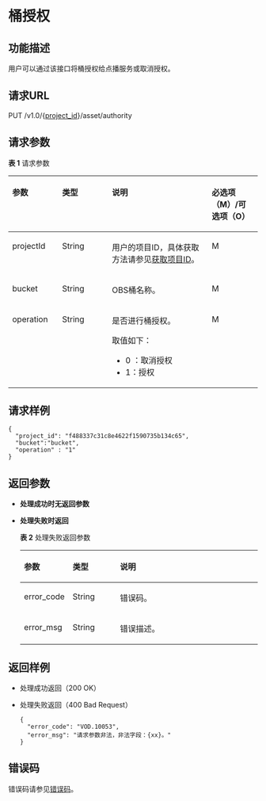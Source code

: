 # 桶授权<a name="zh-cn_topic_0130522897"></a>

## 功能描述<a name="zh-cn_topic_0128109921_zh-cn_topic_0127940849_section114814192538"></a>

用户可以通过该接口将桶授权给点播服务或取消授权。

## 请求URL<a name="zh-cn_topic_0128109921_zh-cn_topic_0127940849_section5241024145313"></a>

PUT /v1.0/\{[project\_id](获取项目ID.md)\}/asset/authority

## 请求参数<a name="zh-cn_topic_0128109921_zh-cn_topic_0127940849_section7297229175319"></a>

**表 1**  请求参数

<a name="zh-cn_topic_0128109921_zh-cn_topic_0127940849_table26393722"></a>
<table><thead align="left"><tr id="zh-cn_topic_0128109921_zh-cn_topic_0127940849_row12697152"><th class="cellrowborder" valign="top" width="20%" id="mcps1.2.5.1.1"><p id="zh-cn_topic_0128109921_zh-cn_topic_0127940849_p21836431"><a name="zh-cn_topic_0128109921_zh-cn_topic_0127940849_p21836431"></a><a name="zh-cn_topic_0128109921_zh-cn_topic_0127940849_p21836431"></a>参数</p>
</th>
<th class="cellrowborder" valign="top" width="20%" id="mcps1.2.5.1.2"><p id="zh-cn_topic_0128109921_zh-cn_topic_0127940849_p23920519"><a name="zh-cn_topic_0128109921_zh-cn_topic_0127940849_p23920519"></a><a name="zh-cn_topic_0128109921_zh-cn_topic_0127940849_p23920519"></a>类型</p>
</th>
<th class="cellrowborder" valign="top" width="40%" id="mcps1.2.5.1.3"><p id="zh-cn_topic_0128109921_zh-cn_topic_0127940849_p58513871"><a name="zh-cn_topic_0128109921_zh-cn_topic_0127940849_p58513871"></a><a name="zh-cn_topic_0128109921_zh-cn_topic_0127940849_p58513871"></a>说明</p>
</th>
<th class="cellrowborder" valign="top" width="20%" id="mcps1.2.5.1.4"><p id="p104940175239"><a name="p104940175239"></a><a name="p104940175239"></a>必选项（M）/可选项（O）</p>
</th>
</tr>
</thead>
<tbody><tr id="zh-cn_topic_0128109921_zh-cn_topic_0127940849_row18608884"><td class="cellrowborder" valign="top" width="20%" headers="mcps1.2.5.1.1 "><p id="zh-cn_topic_0128109921_zh-cn_topic_0127940849_p30924649"><a name="zh-cn_topic_0128109921_zh-cn_topic_0127940849_p30924649"></a><a name="zh-cn_topic_0128109921_zh-cn_topic_0127940849_p30924649"></a>projectId</p>
</td>
<td class="cellrowborder" valign="top" width="20%" headers="mcps1.2.5.1.2 "><p id="zh-cn_topic_0128109921_zh-cn_topic_0127940849_p21868626"><a name="zh-cn_topic_0128109921_zh-cn_topic_0127940849_p21868626"></a><a name="zh-cn_topic_0128109921_zh-cn_topic_0127940849_p21868626"></a>String</p>
</td>
<td class="cellrowborder" valign="top" width="40%" headers="mcps1.2.5.1.3 "><p id="zh-cn_topic_0128109921_zh-cn_topic_0127940849_p26528280"><a name="zh-cn_topic_0128109921_zh-cn_topic_0127940849_p26528280"></a><a name="zh-cn_topic_0128109921_zh-cn_topic_0127940849_p26528280"></a>用户的项目ID，具体获取方法请参见<a href="获取项目ID.md">获取项目ID</a>。</p>
</td>
<td class="cellrowborder" valign="top" width="20%" headers="mcps1.2.5.1.4 "><p id="zh-cn_topic_0128109921_zh-cn_topic_0127940849_p38761560"><a name="zh-cn_topic_0128109921_zh-cn_topic_0127940849_p38761560"></a><a name="zh-cn_topic_0128109921_zh-cn_topic_0127940849_p38761560"></a>M</p>
</td>
</tr>
<tr id="zh-cn_topic_0128109921_zh-cn_topic_0127940849_row13309728"><td class="cellrowborder" valign="top" width="20%" headers="mcps1.2.5.1.1 "><p id="zh-cn_topic_0128109921_zh-cn_topic_0127940849_p4346180"><a name="zh-cn_topic_0128109921_zh-cn_topic_0127940849_p4346180"></a><a name="zh-cn_topic_0128109921_zh-cn_topic_0127940849_p4346180"></a>bucket</p>
</td>
<td class="cellrowborder" valign="top" width="20%" headers="mcps1.2.5.1.2 "><p id="zh-cn_topic_0128109921_zh-cn_topic_0127940849_p16496329"><a name="zh-cn_topic_0128109921_zh-cn_topic_0127940849_p16496329"></a><a name="zh-cn_topic_0128109921_zh-cn_topic_0127940849_p16496329"></a>String</p>
</td>
<td class="cellrowborder" valign="top" width="40%" headers="mcps1.2.5.1.3 "><p id="p590019384281"><a name="p590019384281"></a><a name="p590019384281"></a>OBS桶名称。</p>
</td>
<td class="cellrowborder" valign="top" width="20%" headers="mcps1.2.5.1.4 "><p id="zh-cn_topic_0128109921_zh-cn_topic_0127940849_p51875669"><a name="zh-cn_topic_0128109921_zh-cn_topic_0127940849_p51875669"></a><a name="zh-cn_topic_0128109921_zh-cn_topic_0127940849_p51875669"></a>M</p>
</td>
</tr>
<tr id="row1725115219289"><td class="cellrowborder" valign="top" width="20%" headers="mcps1.2.5.1.1 "><p id="p22525282818"><a name="p22525282818"></a><a name="p22525282818"></a>operation</p>
</td>
<td class="cellrowborder" valign="top" width="20%" headers="mcps1.2.5.1.2 "><p id="p5251528288"><a name="p5251528288"></a><a name="p5251528288"></a>String</p>
</td>
<td class="cellrowborder" valign="top" width="40%" headers="mcps1.2.5.1.3 "><p id="p199135193011"><a name="p199135193011"></a><a name="p199135193011"></a>是否进行桶授权。</p>
<p id="p671418353415"><a name="p671418353415"></a><a name="p671418353415"></a>取值如下：</p>
<a name="zh-cn_topic_0128109922_zh-cn_topic_0127940850_ul553855772914"></a><a name="zh-cn_topic_0128109922_zh-cn_topic_0127940850_ul553855772914"></a><ul id="zh-cn_topic_0128109922_zh-cn_topic_0127940850_ul553855772914"><li>0 ：取消授权</li><li>1：授权</li></ul>
</td>
<td class="cellrowborder" valign="top" width="20%" headers="mcps1.2.5.1.4 "><p id="p125145213283"><a name="p125145213283"></a><a name="p125145213283"></a>M</p>
</td>
</tr>
</tbody>
</table>

## 请求样例<a name="zh-cn_topic_0128109921_zh-cn_topic_0127940849_section1249493515311"></a>

```
{
  "project_id": "f488337c31c8e4622f1590735b134c65",
  "bucket":"bucket",
  "operation" : "1"
}
```

## 返回参数<a name="zh-cn_topic_0128109921_zh-cn_topic_0127940849_section162761640105314"></a>

-   **处理成功时无返回参数**
-   **处理失败时返回**

    **表 2**  处理失败返回参数

    <a name="zh-cn_topic_0128109921_zh-cn_topic_0127940849_table3041091"></a>
    <table><thead align="left"><tr id="zh-cn_topic_0128109921_zh-cn_topic_0127940849_row54976006"><th class="cellrowborder" valign="top" width="20%" id="mcps1.2.4.1.1"><p id="zh-cn_topic_0128109921_zh-cn_topic_0127940849_p23871500"><a name="zh-cn_topic_0128109921_zh-cn_topic_0127940849_p23871500"></a><a name="zh-cn_topic_0128109921_zh-cn_topic_0127940849_p23871500"></a>参数</p>
    </th>
    <th class="cellrowborder" valign="top" width="20%" id="mcps1.2.4.1.2"><p id="zh-cn_topic_0128109921_zh-cn_topic_0127940849_p55932620"><a name="zh-cn_topic_0128109921_zh-cn_topic_0127940849_p55932620"></a><a name="zh-cn_topic_0128109921_zh-cn_topic_0127940849_p55932620"></a>类型</p>
    </th>
    <th class="cellrowborder" valign="top" width="60%" id="mcps1.2.4.1.3"><p id="zh-cn_topic_0128109921_zh-cn_topic_0127940849_p54543318"><a name="zh-cn_topic_0128109921_zh-cn_topic_0127940849_p54543318"></a><a name="zh-cn_topic_0128109921_zh-cn_topic_0127940849_p54543318"></a>说明</p>
    </th>
    </tr>
    </thead>
    <tbody><tr id="zh-cn_topic_0128109921_zh-cn_topic_0127940849_row66384370"><td class="cellrowborder" valign="top" width="20%" headers="mcps1.2.4.1.1 "><p id="zh-cn_topic_0128109921_zh-cn_topic_0127940849_p8424883"><a name="zh-cn_topic_0128109921_zh-cn_topic_0127940849_p8424883"></a><a name="zh-cn_topic_0128109921_zh-cn_topic_0127940849_p8424883"></a>error_code</p>
    </td>
    <td class="cellrowborder" valign="top" width="20%" headers="mcps1.2.4.1.2 "><p id="zh-cn_topic_0128109921_zh-cn_topic_0127940849_p45062713"><a name="zh-cn_topic_0128109921_zh-cn_topic_0127940849_p45062713"></a><a name="zh-cn_topic_0128109921_zh-cn_topic_0127940849_p45062713"></a>String</p>
    </td>
    <td class="cellrowborder" valign="top" width="60%" headers="mcps1.2.4.1.3 "><p id="zh-cn_topic_0128109921_zh-cn_topic_0127940849_p11326888"><a name="zh-cn_topic_0128109921_zh-cn_topic_0127940849_p11326888"></a><a name="zh-cn_topic_0128109921_zh-cn_topic_0127940849_p11326888"></a>错误码。</p>
    </td>
    </tr>
    <tr id="zh-cn_topic_0128109921_zh-cn_topic_0127940849_row41734120"><td class="cellrowborder" valign="top" width="20%" headers="mcps1.2.4.1.1 "><p id="zh-cn_topic_0128109921_zh-cn_topic_0127940849_p25020536"><a name="zh-cn_topic_0128109921_zh-cn_topic_0127940849_p25020536"></a><a name="zh-cn_topic_0128109921_zh-cn_topic_0127940849_p25020536"></a>error_msg</p>
    </td>
    <td class="cellrowborder" valign="top" width="20%" headers="mcps1.2.4.1.2 "><p id="zh-cn_topic_0128109921_zh-cn_topic_0127940849_p11459362"><a name="zh-cn_topic_0128109921_zh-cn_topic_0127940849_p11459362"></a><a name="zh-cn_topic_0128109921_zh-cn_topic_0127940849_p11459362"></a>String</p>
    </td>
    <td class="cellrowborder" valign="top" width="60%" headers="mcps1.2.4.1.3 "><p id="zh-cn_topic_0128109921_zh-cn_topic_0127940849_p13397545"><a name="zh-cn_topic_0128109921_zh-cn_topic_0127940849_p13397545"></a><a name="zh-cn_topic_0128109921_zh-cn_topic_0127940849_p13397545"></a>错误描述。</p>
    </td>
    </tr>
    </tbody>
    </table>


## 返回样例<a name="zh-cn_topic_0128109921_zh-cn_topic_0127940849_section1164111461532"></a>

-   处理成功返回（200 OK）
-   处理失败返回（400 Bad Request）

    ```
    {
      "error_code": "VOD.10053",
      "error_msg": "请求参数非法，非法字段：{xx}。"
    }
    ```


## 错误码<a name="section569214377267"></a>

错误码请参见[错误码](错误码.md)。

